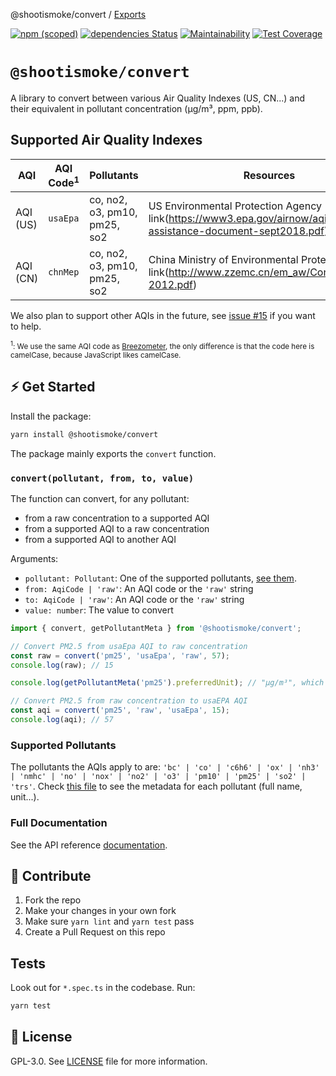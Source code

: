 @shootismoke/convert / [Exports](modules.md)

[![npm (scoped)](https://img.shields.io/npm/v/@shootismoke/convert.svg)](https://www.npmjs.com/package/@shootismoke/convert)
[![dependencies Status](https://david-dm.org/shootismoke/common/status.svg?path=packages/convert)](https://david-dm.org/shootismoke/common?path=packages/convert)
[![Maintainability](https://api.codeclimate.com/v1/badges/2d517984b9b528fcd3cd/maintainability)](https://codeclimate.com/github/shootismoke/common/maintainability)
[![Test Coverage](https://api.codeclimate.com/v1/badges/2d517984b9b528fcd3cd/test_coverage)](https://codeclimate.com/github/shootismoke/common/test_coverage)

# `@shootismoke/convert`

A library to convert between various Air Quality Indexes (US, CN...) and their equivalent in pollutant concentration (µg/m³, ppm, ppb).

## Supported Air Quality Indexes

| AQI      | AQI Code<sup>1</sup> | Pollutants                   | Resources                                                                                                                     |
| -------- | -------------------- | ---------------------------- | ----------------------------------------------------------------------------------------------------------------------------- |
| AQI (US) | `usaEpa`             | co, no2, o3, pm10, pm25, so2 | US Environmental Protection Agency (EPA) link(https://www3.epa.gov/airnow/aqi-technical-assistance-document-sept2018.pdf) |
| AQI (CN) | `chnMep`             | co, no2, o3, pm10, pm25, so2 | China Ministry of Environmental Protection (MEP) link(http://www.zzemc.cn/em_aw/Content/HJ633-2012.pdf)                   |

We also plan to support other AQIs in the future, see [issue #15](https://github.com/shootismoke/common/issues/15) if you want to help.

<sub><sup>1</sup>: We use the same AQI code as [Breezometer](https://docs.breezometer.com/api-documentation/air-quality-api/v2/#supported-air-quality-indexes), the only difference is that the code here is camelCase, because JavaScript likes camelCase.</sub>

## ⚡ Get Started

Install the package:

```bash
yarn install @shootismoke/convert
```

The package mainly exports the `convert` function.

### `convert(pollutant, from, to, value)`

The function can convert, for any pollutant:

-   from a raw concentration to a supported AQI
-   from a supported AQI to a raw concentration
-   from a supported AQI to another AQI

Arguments:

-   `pollutant: Pollutant`: One of the supported pollutants, [see them](#supported-pollutants).
-   `from: AqiCode | 'raw'`: An AQI code or the `'raw'` string
-   `to: AqiCode | 'raw'`: An AQI code or the `'raw'` string
-   `value: number`: The value to convert

```typescript
import { convert, getPollutantMeta } from '@shootismoke/convert';

// Convert PM2.5 from usaEpa AQI to raw concentration
const raw = convert('pm25', 'usaEpa', 'raw', 57);
console.log(raw); // 15

console.log(getPollutantMeta('pm25').preferredUnit); // "µg/m³", which is the unit of the value 15 above

// Convert PM2.5 from raw concentration to usaEPA AQI
const aqi = convert('pm25', 'raw', 'usaEpa', 15);
console.log(aqi); // 57
```

### Supported Pollutants

The pollutants the AQIs apply to are: `'bc' | 'co' | 'c6h6' | 'ox' | 'nh3' | 'nmhc' | 'no' | 'nox' | 'no2' | 'o3' | 'pm10' | 'pm25' | 'so2' | 'trs'`. Check [this file](./src/util/pollutant.ts) to see the metadata for each pollutant (full name, unit...).

### Full Documentation

See the API reference [documentation](./docs/globals.md).

## :raising_hand: Contribute

1. Fork the repo
2. Make your changes in your own fork
3. Make sure `yarn lint` and `yarn test` pass
4. Create a Pull Request on this repo

## Tests

Look out for `*.spec.ts` in the codebase. Run:

```bash
yarn test
```

## :newspaper: License

GPL-3.0. See [LICENSE](./LICENSE) file for more information.
